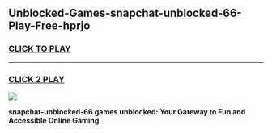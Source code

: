 
## Unblocked-Games-snapchat-unblocked-66-Play-Free-hprjo
<h3>
<a href="https://premium76.site?title=snapchat-unblocked-66&ref=18A1">CLICK TO PLAY</a></h3>
<hr>

<h3>
<a href="https://premium76.site?title=snapchat-unblocked-66&ref=18A1">CLICK 2 PLAY</a>
  
</h3>

<a href="https://premium76.site?title=snapchat-unblocked-66&ref=18A1"><img src="https://clearcache.store/games.png"></a>


**snapchat-unblocked-66 games unblocked: Your Gateway to Fun and Accessible Online Gaming**
